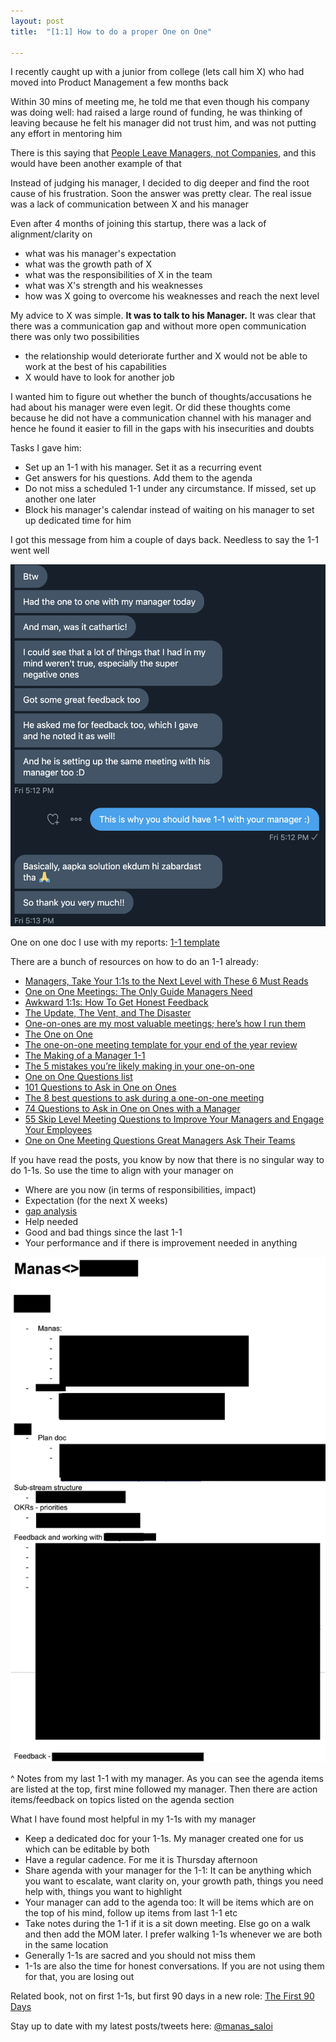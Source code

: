 ```yaml
---
layout: post
title:  "[1:1] How to do a proper One on One"

---
```


I recently caught up with a junior from college (lets call him X) who had moved into Product Management a few months back

Within 30 mins of meeting me, he told me that even though his company was doing well: had raised a large round of funding, he was thinking of leaving because he felt his manager did not trust him, and was not putting any effort in mentoring him

There is this saying that [People Leave Managers, not Companies](https://getlighthouse.com/blog/people-leave-managers-not-companies/), and this would have been another example of that

Instead of judging his manager, I decided to dig deeper and find the root cause of his frustration. Soon the answer was pretty clear. The real issue was a lack of communication between X and his manager

Even after 4 months of joining this startup, there was a lack of alignment/clarity on
- what was his manager's expectation
- what was the growth path of X
- what was the responsibilities of X in the team
- what was X's strength and his weaknesses
- how was X going to overcome his weaknesses and reach the next level

My advice to X was simple. **It was to talk to his Manager.** It was clear that there was a communication gap and without more open communication there was only two possibilities
- the relationship would deteriorate further and X would not be able to work at the best of his capabilities
- X would have to look for another job

I wanted him to figure out whether the bunch of thoughts/accusations he had about his manager were even legit. Or did these thoughts come because he did not have a communication channel with his manager and hence he found it easier to fill in the gaps with his insecurities and doubts

Tasks I gave him:
- Set up an 1-1 with his manager. Set it as a recurring event
- Get answers for his questions. Add them to the agenda
- Do not miss a scheduled 1-1 under any circumstance. If missed, set up another one later
- Block his manager's calendar instead of waiting on his manager to set up dedicated time for him

I got this message from him a couple of days back. Needless to say the 1-1 went well

![One on one](/assets/img/one_on_one.png)

One on one doc I use with my reports: [1-1 template](https://docs.google.com/document/d/16BbGpnFJN1pSjJgYBQXtXl7Tv_gmR227hZ4pA8HqOpU/edit?usp=sharing)

There are a bunch of resources on how to do an 1-1 already:
- [Managers, Take Your 1:1s to the Next Level with These 6 Must Reads](https://firstround.com/review/managers-take-your-1-1s-to-the-next-level-with-these-6-must-reads/)
- [One on One Meetings: The Only Guide Managers Need](https://getlighthouse.com/blog/one-on-one-meetings-template-great-leaders/)
- [Awkward 1:1s: How To Get Honest Feedback](https://medium.com/@mrabkin/awkward-1-1s-the-art-of-getting-honest-feedback-2843078b2880)
- [The Update, The Vent, and The Disaster](https://randsinrepose.com/archives/the-update-the-vent-and-the-disaster/)
- [One-on-ones are my most valuable meetings; here’s how I run them](https://medium.com/swlh/one-on-ones-are-my-most-valuable-meetings-heres-how-i-run-them-d9ae7c64dade)
- [The One on One](https://svpg.com/coaching-tools-the-one-on-one/)
- [The one-on-one meeting template for your end of the year review](https://medium.com/know-your-team-blog/the-one-on-one-meeting-template-for-your-end-of-the-year-review-735c5fb557d)
- [The Making of a Manager 1-1](https://manassaloi.com/booksummaries/2016/05/06/making-manager-julie.html)
- [The 5 mistakes you’re likely making in your one-on-one](https://m.signalvnoise.com/the-5-mistakes-youre-likely-making-in-your-one-on-one-meetings-with-direct-reports/)
- [One on One Questions list](https://github.com/VGraupera/1on1-questions)
- [101 Questions to Ask in One on Ones](https://jasonevanish.com/2014/05/29/101-questions-to-ask-in-1-on-1s/)
- [The 8 best questions to ask during a one-on-one meeting](https://knowyourteam.com/blog/2018/01/11/the-8-best-questions-to-ask-during-a-one-on-one-meeting/)
- [74 Questions to Ask in One on Ones with a Manager](https://getlighthouse.com/blog/questions-ask-one-on-ones-manager/)
- [55 Skip Level Meeting Questions to Improve Your Managers and Engage Your Employees](https://getlighthouse.com/blog/skip-level-meeting-questions-managers-leadership/)
- [One on One Meeting Questions Great Managers Ask Their Teams](https://getlighthouse.com/blog/one-on-one-meeting-questions-great-managers-ask/)

If you have read the posts, you know by now that there is no singular way to do 1-1s. So use the time to align with your manager on
- Where are you now (in terms of responsibilities, impact)
- Expectation (for the next X weeks)
- [gap analysis](https://medium.com/@ianmcall/mind-the-gap-analysis-and-get-promoted-e4bb4462ef40)
- Help needed
- Good and bad things since the last 1-1
- Your performance and if there is improvement needed in anything

![One on one](/assets/img/last_one_on_one.png)

^ Notes from my last 1-1 with my manager. As you can see the agenda items are listed at the top, first mine followed my manager. Then there are action items/feedback on topics listed on the agenda section

What I have found most helpful in my 1-1s with my manager
- Keep a dedicated doc for your 1-1s. My manager created one for us which can be editable by both
- Have a regular cadence. For me it is Thursday afternoon
- Share agenda with your manager for the 1-1: It can be anything which you want to escalate, want clarity on, your growth path, things you need help with, things you want to highlight
- Your manager can add to the agenda too: It will be items which are on the top of his mind, follow up items from last 1-1 etc
- Take notes during the 1-1 if it is a sit down meeting. Else go on a walk and then add the MOM later. I prefer walking 1-1s whenever we are both in the same location
- Generally 1-1s are sacred and you should not miss them
- 1-1s are also the time for honest conversations. If you are not using them for that, you are losing out

Related book, not on first 1-1s, but first 90 days in a new role: [The First 90 Days](https://www.goodreads.com/book/show/15824358-the-first-90-days)

Stay up to date with my latest posts/tweets here: [@manas_saloi](http://twitter.com/manas_saloi)
